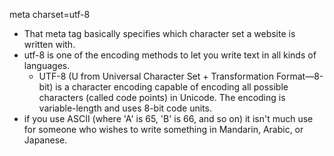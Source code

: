 meta charset=utf-8

- That meta tag basically specifies which character set a website is written with.
- utf-8 is one of the encoding methods to let you write text in all kinds of languages.
	- UTF-8 (U from Universal Character Set + Transformation Format—8-bit) is a character encoding capable of encoding all possible characters (called code points) in Unicode. The encoding is variable-length and uses 8-bit code units.
- if you use ASCII (where 'A' is 65, 'B' is 66, and so on) it isn't much use for someone who wishes to write something in Mandarin, Arabic, or Japanese.